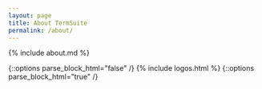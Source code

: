 ```yaml
---
layout: page
title: About TermSuite
permalink: /about/
---
```


{% include about.md %}

{::options parse_block_html="false" /}
{% include logos.html %}
{::options parse_block_html="true" /}
